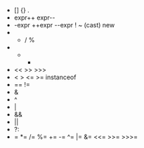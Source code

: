 - [] {} .
- expr++ expr--
- -expr ++expr --expr   !   ~    (cast)    new
- *  /   %
- + -
- << >> >>>
- < > <= >= instanceof
- == !=
- &
- ^
- |
- &&
- ||
- ?:
- =  *=  /=  %= +=  -=  ^=  |=  &=   <<=   >>=   >>>=